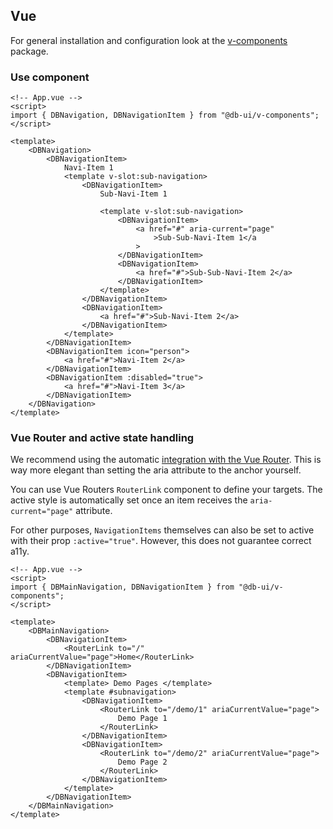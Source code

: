 ## Vue

For general installation and configuration look at the [v-components](https://www.npmjs.com/package/@db-ui/v-components)
package.

### Use component

```vue App.vue
<!-- App.vue -->
<script>
import { DBNavigation, DBNavigationItem } from "@db-ui/v-components";
</script>

<template>
	<DBNavigation>
		<DBNavigationItem>
			Navi-Item 1
			<template v-slot:sub-navigation>
				<DBNavigationItem>
					Sub-Navi-Item 1

					<template v-slot:sub-navigation>
						<DBNavigationItem>
							<a href="#" aria-current="page"
								>Sub-Sub-Navi-Item 1</a
							>
						</DBNavigationItem>
						<DBNavigationItem>
							<a href="#">Sub-Sub-Navi-Item 2</a>
						</DBNavigationItem>
					</template>
				</DBNavigationItem>
				<DBNavigationItem>
					<a href="#">Sub-Navi-Item 2</a>
				</DBNavigationItem>
			</template>
		</DBNavigationItem>
		<DBNavigationItem icon="person">
			<a href="#">Navi-Item 2</a>
		</DBNavigationItem>
		<DBNavigationItem :disabled="true">
			<a href="#">Navi-Item 3</a>
		</DBNavigationItem>
	</DBNavigation>
</template>
```

### Vue Router and active state handling

We recommend using the
automatic [integration with the Vue Router](https://router.vuejs.org/api/interfaces/RouterLinkProps.html#ariaCurrentValue).
This is way more elegant than setting the aria attribute to the anchor yourself.

You can use Vue Routers `RouterLink` component to define your targets.
The active style is automatically set once an item receives the `aria-current="page"` attribute.

For other purposes, `NavigationItems` themselves can also be set to active with their prop `:active="true"`. However,
this does not guarantee correct a11y.

```vue App.vue
<!-- App.vue -->
<script>
import { DBMainNavigation, DBNavigationItem } from "@db-ui/v-components";
</script>

<template>
	<DBMainNavigation>
		<DBNavigationItem>
			<RouterLink to="/" ariaCurrentValue="page">Home</RouterLink>
		</DBNavigationItem>
		<DBNavigationItem>
			<template> Demo Pages </template>
			<template #subnavigation>
				<DBNavigationItem>
					<RouterLink to="/demo/1" ariaCurrentValue="page">
						Demo Page 1
					</RouterLink>
				</DBNavigationItem>
				<DBNavigationItem>
					<RouterLink to="/demo/2" ariaCurrentValue="page">
						Demo Page 2
					</RouterLink>
				</DBNavigationItem>
			</template>
		</DBNavigationItem>
	</DBMainNavigation>
</template>
```
